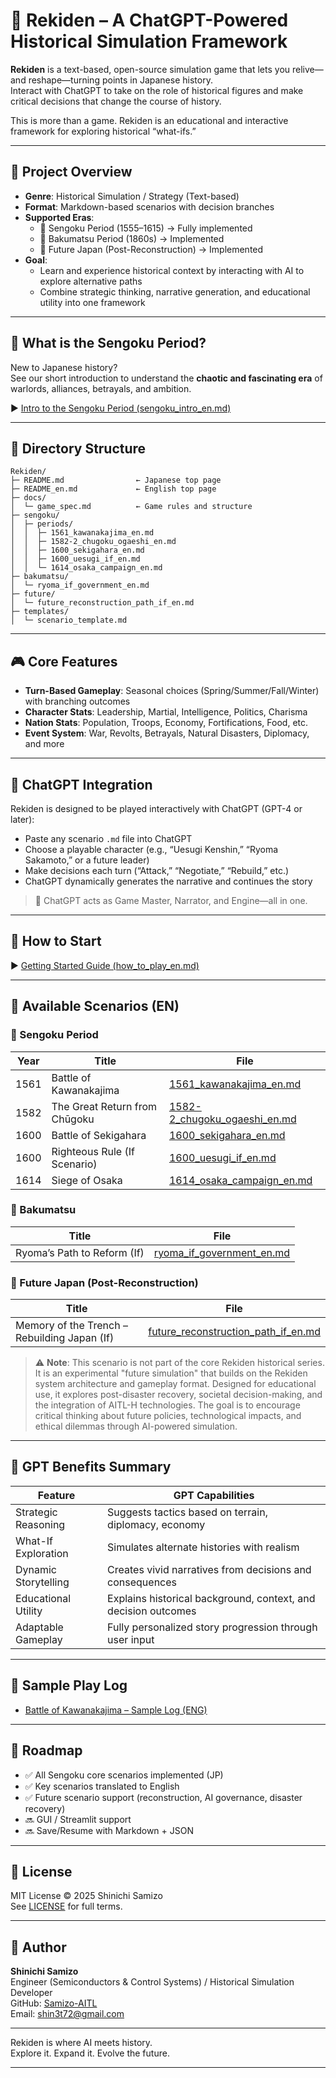 # 🏯 Rekiden – A ChatGPT-Powered Historical Simulation Framework

**Rekiden** is a text-based, open-source simulation game that lets you relive—and reshape—turning points in Japanese history.  
Interact with ChatGPT to take on the role of historical figures and make critical decisions that change the course of history.

This is more than a game. Rekiden is an educational and interactive framework for exploring historical “what-ifs.”

---

## 🎯 Project Overview

- **Genre**: Historical Simulation / Strategy (Text-based)
- **Format**: Markdown-based scenarios with decision branches
- **Supported Eras**:
  - 🏯 Sengoku Period (1555–1615) → Fully implemented
  - 🎌 Bakumatsu Period (1860s) → Implemented
  - 🔮 Future Japan (Post-Reconstruction) → Implemented
- **Goal**:
  - Learn and experience historical context by interacting with AI to explore alternative paths
  - Combine strategic thinking, narrative generation, and educational utility into one framework

---

## 🏯 What is the Sengoku Period?

New to Japanese history?  
See our short introduction to understand the **chaotic and fascinating era** of warlords, alliances, betrayals, and ambition.

▶︎ [Intro to the Sengoku Period (sengoku_intro_en.md)](./docs/sengoku_intro_en.md)

---

## 📂 Directory Structure

```
Rekiden/
├─ README.md                ← Japanese top page
├─ README_en.md             ← English top page
├─ docs/
│  └─ game_spec.md          ← Game rules and structure
├─ sengoku/
│  ├─ periods/
│  │  ├─ 1561_kawanakajima_en.md
│  │  ├─ 1582-2_chugoku_ogaeshi_en.md
│  │  ├─ 1600_sekigahara_en.md
│  │  ├─ 1600_uesugi_if_en.md
│  │  └─ 1614_osaka_campaign_en.md
├─ bakumatsu/
│  └─ ryoma_if_government_en.md
├─ future/
│  └─ future_reconstruction_path_if_en.md
├─ templates/
│  └─ scenario_template.md
```

---

## 🎮 Core Features

- **Turn-Based Gameplay**: Seasonal choices (Spring/Summer/Fall/Winter) with branching outcomes
- **Character Stats**: Leadership, Martial, Intelligence, Politics, Charisma
- **Nation Stats**: Population, Troops, Economy, Fortifications, Food, etc.
- **Event System**: War, Revolts, Betrayals, Natural Disasters, Diplomacy, and more

---

## 🤖 ChatGPT Integration

Rekiden is designed to be played interactively with ChatGPT (GPT-4 or later):

- Paste any scenario `.md` file into ChatGPT
- Choose a playable character (e.g., “Uesugi Kenshin,” “Ryoma Sakamoto,” or a future leader)
- Make decisions each turn (“Attack,” “Negotiate,” “Rebuild,” etc.)
- ChatGPT dynamically generates the narrative and continues the story

> 🧠 ChatGPT acts as Game Master, Narrator, and Engine—all in one.

---

## 📘 How to Start

▶︎ [Getting Started Guide (how_to_play_en.md)](./docs/how_to_play_en.md)

---

## 📜 Available Scenarios (EN)

### 🏯 Sengoku Period
| Year | Title | File |
|------|-------------------------------|-------------------------------------------------------------|
| 1561 | Battle of Kawanakajima       | [1561_kawanakajima_en.md](./sengoku/periods/1561_kawanakajima_en.md) |
| 1582 | The Great Return from Chūgoku| [1582-2_chugoku_ogaeshi_en.md](./sengoku/periods/1582-2_chugoku_ogaeshi_en.md) |
| 1600 | Battle of Sekigahara         | [1600_sekigahara_en.md](./sengoku/periods/1600_sekigahara_en.md) |
| 1600 | Righteous Rule (If Scenario) | [1600_uesugi_if_en.md](./sengoku/periods/1600_uesugi_if_en.md) |
| 1614 | Siege of Osaka               | [1614_osaka_campaign_en.md](./sengoku/periods/1614_osaka_campaign_en.md) |

### 🎌 Bakumatsu
| Title | File |
|-----------------------------|------------------------------------------------------------|
| Ryoma’s Path to Reform (If) | [ryoma_if_government_en.md](./bakumatsu/ryoma_if_government_en.md) |

### 🔮 Future Japan (Post-Reconstruction)
| Title | File |
|----------------------------------------|--------------------------------------------------------------------------|
| Memory of the Trench – Rebuilding Japan (If) | [future_reconstruction_path_if_en.md](./future/future_reconstruction_path_if_en.md) |
> ⚠️ **Note**: This scenario is not part of the core Rekiden historical series.
> It is an experimental "future simulation" that builds on the Rekiden system architecture and gameplay format.
> Designed for educational use, it explores post-disaster recovery, societal decision-making, and the integration of AITL-H technologies.
> The goal is to encourage critical thinking about future policies, technological impacts, and ethical dilemmas through AI-powered simulation.

---

## 🧠 GPT Benefits Summary

| Feature              | GPT Capabilities                                               |
|----------------------|----------------------------------------------------------------|
| Strategic Reasoning  | Suggests tactics based on terrain, diplomacy, economy          |
| What-If Exploration  | Simulates alternate histories with realism                     |
| Dynamic Storytelling | Creates vivid narratives from decisions and consequences       |
| Educational Utility  | Explains historical background, context, and decision outcomes |
| Adaptable Gameplay   | Fully personalized story progression through user input        |

---

## 🧪 Sample Play Log

- [Battle of Kawanakajima – Sample Log (ENG)](templates/1561_kawanakajima_template_en.md)

---

## 🚀 Roadmap

- ✅ All Sengoku core scenarios implemented (JP)
- ✅ Key scenarios translated to English
- ✅ Future scenario support (reconstruction, AI governance, disaster recovery)
- 🔜 GUI / Streamlit support
- 🔜 Save/Resume with Markdown + JSON

---

## 📜 License

MIT License © 2025 Shinichi Samizo  
See [LICENSE](./LICENSE) for full terms.

---

## 👤 Author

**Shinichi Samizo**  
Engineer (Semiconductors & Control Systems) / Historical Simulation Developer  
GitHub: [Samizo-AITL](https://github.com/Samizo-AITL)  
Email: [shin3t72@gmail.com](mailto:shin3t72@gmail.com)

---

Rekiden is where AI meets history.  
Explore it. Expand it. Evolve the future.

---

